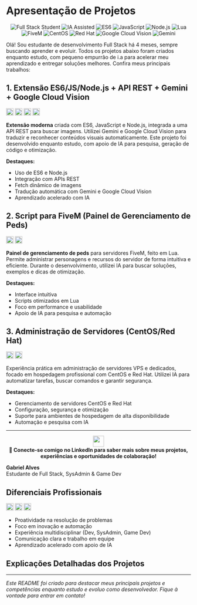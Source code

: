 # Apresentação de Projetos

<div align="center">
  <img src="https://img.shields.io/badge/Full%20Stack%20Student-blue" alt="Full Stack Student" />
  <img src="https://img.shields.io/badge/IA%20Assisted-green" alt="IA Assisted" />
  <img src="https://img.shields.io/badge/ES6-yellow" alt="ES6" />
  <img src="https://img.shields.io/badge/JavaScript-F7DF1E?logo=javascript&logoColor=black" alt="JavaScript" />
  <img src="https://img.shields.io/badge/Node.js-339933?logo=node.js&logoColor=white" alt="Node.js" />
  <img src="https://img.shields.io/badge/Lua-000080?logo=lua&logoColor=white" alt="Lua" />
  <img src="https://img.shields.io/badge/FiveM-FF5500?logo=fivem&logoColor=white" alt="FiveM" />
  <img src="https://img.shields.io/badge/CentOS-262577?logo=centos&logoColor=white" alt="CentOS" />
  <img src="https://img.shields.io/badge/Red%20Hat-EE0000?logo=redhat&logoColor=white" alt="Red Hat" />
  <img src="https://img.shields.io/badge/Google%20Cloud%20Vision-4285F4?logo=googlecloud&logoColor=white" alt="Google Cloud Vision" />
  <img src="https://img.shields.io/badge/Gemini-00BCD4?logo=google&logoColor=white" alt="Gemini" />
</div>

Olá! Sou estudante de desenvolvimento Full Stack há 4 meses, sempre buscando aprender e evoluir. Todos os projetos abaixo foram criados enquanto estudo, com pequeno empurrão de i.a para acelerar meu aprendizado e entregar soluções melhores. Confira meus principais trabalhos:

## 1. Extensão ES6/JS/Node.js + API REST + Gemini + Google Cloud Vision

<img src="https://img.shields.io/badge/JavaScript-F7DF1E?logo=javascript&logoColor=black" height="20"/> <img src="https://img.shields.io/badge/Node.js-339933?logo=node.js&logoColor=white" height="20"/> <img src="https://img.shields.io/badge/Google%20Cloud%20Vision-4285F4?logo=googlecloud&logoColor=white" height="20"/> <img src="https://img.shields.io/badge/Gemini-00BCD4?logo=google&logoColor=white" height="20"/>

**Extensão moderna** criada com ES6, JavaScript e Node.js, integrada a uma API REST para buscar imagens. Utilizei Gemini e Google Cloud Vision para traduzir e reconhecer conteúdos visuais automaticamente. Este projeto foi desenvolvido enquanto estudo, com apoio de IA para pesquisa, geração de código e otimização.

**Destaques:**
- Uso de ES6 e Node.js
- Integração com APIs REST
- Fetch dinâmico de imagens
- Tradução automática com Gemini e Google Cloud Vision
- Aprendizado acelerado com IA

## 2. Script para FiveM (Painel de Gerenciamento de Peds)

<img src="https://img.shields.io/badge/Lua-000080?logo=lua&logoColor=white" height="20"/> <img src="https://img.shields.io/badge/FiveM-FF5500?logo=fivem&logoColor=white" height="20"/>

**Painel de gerenciamento de peds** para servidores FiveM, feito em Lua. Permite administrar personagens e recursos do servidor de forma intuitiva e eficiente. Durante o desenvolvimento, utilizei IA para buscar soluções, exemplos e dicas de otimização.

**Destaques:**
- Interface intuitiva
- Scripts otimizados em Lua
- Foco em performance e usabilidade
- Apoio de IA para pesquisa e automação

## 3. Administração de Servidores (CentOS/Red Hat)

<img src="https://img.shields.io/badge/CentOS-262577?logo=centos&logoColor=white" height="20"/> <img src="https://img.shields.io/badge/Red%20Hat-EE0000?logo=redhat&logoColor=white" height="20"/>

Experiência prática em administração de servidores VPS e dedicados, focado em hospedagem profissional com CentOS e Red Hat. Utilizei IA para automatizar tarefas, buscar comandos e garantir segurança.

**Destaques:**
- Gerenciamento de servidores CentOS e Red Hat
- Configuração, segurança e otimização
- Suporte para ambientes de hospedagem de alta disponibilidade
- Automação e pesquisa com IA

---

<div align="center">
</div>

<div align="center">
  <a href="https://www.linkedin.com/in/gabriel-alves-056b3884/?trk=opento_sprofile_details" target="_blank">
    <img src="https://img.shields.io/badge/LinkedIn-Gabriel%20Alves-0A66C2?logo=linkedin&logoColor=white" height="30"/>
  </a>
  <br/>
  <b>🔗 Conecte-se comigo no LinkedIn para saber mais sobre meus projetos, experiências e oportunidades de colaboração!</b>
</div>
</div>

**Gabriel Alves**  
Estudante de Full Stack, SysAdmin & Game Dev

## Diferenciais Profissionais

<img src="https://img.shields.io/badge/Aprendizado%20Rápido-blue" height="20"/> <img src="https://img.shields.io/badge/Inovação-green" height="20"/> <img src="https://img.shields.io/badge/IA%20no%20Processo-00BCD4" height="20"/>

- Proatividade na resolução de problemas
- Foco em inovação e automação
- Experiência multidisciplinar (Dev, SysAdmin, Game Dev)
- Comunicação clara e trabalho em equipe
- Aprendizado acelerado com apoio de IA

## Explicações Detalhadas dos Projetos

---

*Este README foi criado para destacar meus principais projetos e competências enquanto estudo e evoluo como desenvolvedor. Fique à vontade para entrar em contato!*
